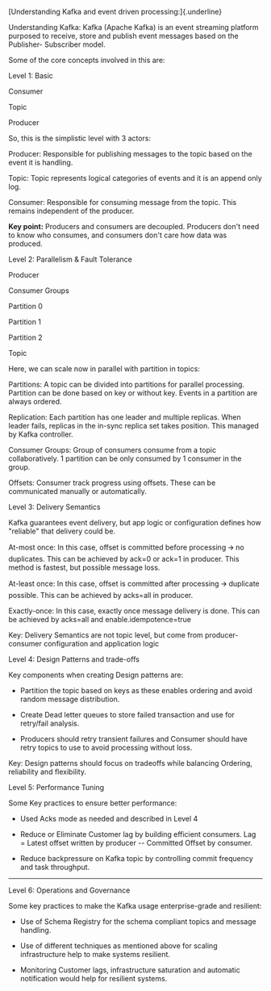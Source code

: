 [Understanding Kafka and event driven processing:]{.underline}

Understanding Kafka: Kafka (Apache Kafka) is an event streaming platform
purposed to receive, store and publish event messages based on the
Publisher- Subscriber model.

Some of the core concepts involved in this are:

Level 1: Basic

Consumer

Topic

Producer

So, this is the simplistic level with 3 actors:

Producer: Responsible for publishing messages to the topic based on the
event it is handling.

Topic: Topic represents logical categories of events and it is an append
only log.

Consumer: Responsible for consuming message from the topic. This remains
independent of the producer.

**Key point:** Producers and consumers are decoupled. Producers don't
need to know who consumes, and consumers don't care how data was
produced.

Level 2: Parallelism & Fault Tolerance

Producer

Consumer Groups

Partition 0

Partition 1

Partition 2

Topic

Here, we can scale now in parallel with partition in topics:

Partitions: A topic can be divided into partitions for parallel
processing. Partition can be done based on key or without key. Events in
a partition are always ordered.

Replication: Each partition has one leader and multiple replicas. When
leader fails, replicas in the in-sync replica set takes position. This
managed by Kafka controller.

Consumer Groups: Group of consumers consume from a topic
collaboratively. 1 partition can be only consumed by 1 consumer in the
group.

Offsets: Consumer track progress using offsets. These can be
communicated manually or automatically.

Level 3: Delivery Semantics

Kafka guarantees event delivery, but app logic or configuration defines
how "reliable" that delivery could be.

At-most once: In this case, offset is committed before processing 🡪 no
duplicates. This can be achieved by ack=0 or ack=1 in producer. This
method is fastest, but possible message loss.

At-least once: In this case, offset is committed after processing 🡪
duplicate possible. This can be achieved by acks=all in producer.

Exactly-once: In this case, exactly once message delivery is done. This
can be achieved by acks=all and enable.idempotence=true

Key: Delivery Semantics are not topic level, but come from
producer-consumer configuration and application logic

Level 4: Design Patterns and trade-offs

Key components when creating Design patterns are:

- Partition the topic based on keys as these enables ordering and avoid
  random message distribution.

- Create Dead letter queues to store failed transaction and use for
  retry/fail analysis.

- Producers should retry transient failures and Consumer should have
  retry topics to use to avoid processing without loss.

Key: Design patterns should focus on tradeoffs while balancing Ordering,
reliability and flexibility.

Level 5: Performance Tuning

Some Key practices to ensure better performance:

- Used Acks mode as needed and described in Level 4

- Reduce or Eliminate Customer lag by building efficient consumers. Lag
  = Latest offset written by producer -- Committed Offset by consumer.

- Reduce backpressure on Kafka topic by controlling commit frequency and
  task throughput.

------------------------------------------------------------------------

Level 6: Operations and Governance

Some key practices to make the Kafka usage enterprise-grade and
resilient:

- Use of Schema Registry for the schema compliant topics and message
  handling.

- Use of different techniques as mentioned above for scaling
  infrastructure help to make systems resilient.

- Monitoring Customer lags, infrastructure saturation and automatic
  notification would help for resilient systems.
